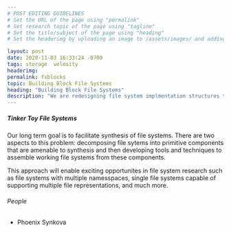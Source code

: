 ```yaml
---
# POST EDITING GUIDELINES
# Set the URL of the page using "permalink"
# Set research topic of the page using "tagline"
# Set the title/subject of the page using "heading"
# Set the headerimg by uploading an image to /assets/images/ and adding the URL to "headerimg"

layout: post
date: 2020-11-03 16:33:24 -0700
tags: storage  velosity
headerimg:
permalink: fsblocks
topic: Building Block File Systems
heading: "Building Block File Systems"
description: "We are redesigning file system implmentation structures to enable synthesis of file system components and automated file system assembly."
---
```

<!-- Project Overview section -->
<div class="container-fluid bg-gray my-5 py-5">
    <div class="container pt-4">
        <h5>Tinker Toy File Systems</h5>
        <P>
	Our long term goal is to facilitate synthesis of file systems.
	There are two aspects to this problem: decomposing file sytems into
	primitive components that are amenable to synthesis and then
	developing tools and techniques to assemble working file systems
	from these components.
	</P>
	<p>
	This approach will enable exciting opportunites in file system
	research such as file systems with multiple namesspaces,
	single file systems capable of supporting multiple file
	representations, and much more.
	</p>
    </div>
</div>
<!-- Project Details and Additional Info -->
<div class="container">
    <h6>People</h6>
        <ul>
	<li>Phoenix Synkova</li>
        </ul>
</div>
<!-- /Project Details and Additional Info -->
